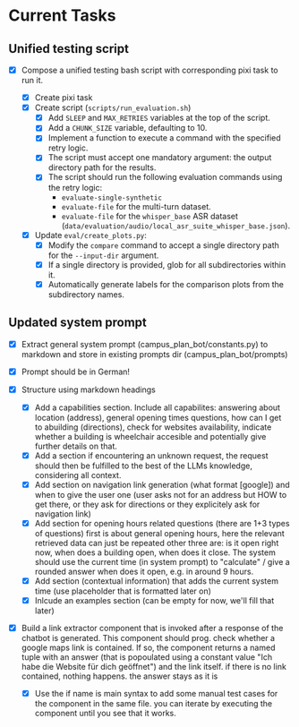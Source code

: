 # Current Tasks

## Unified testing script

* [X] Compose a unified testing bash script with corresponding pixi task to run it.

  * [X] Create pixi task
  * [X] Create script (`scripts/run_evaluation.sh`)
    * [X] Add `SLEEP` and `MAX_RETRIES` variables at the top of the script.
    * [X] Add a `CHUNK_SIZE` variable, defaulting to 10.
    * [X] Implement a function to execute a command with the specified retry logic.
    * [X] The script must accept one mandatory argument: the output directory path for the results.
    * [X] The script should run the following evaluation commands using the retry logic:
      * `evaluate-single-synthetic`
      * `evaluate-file` for the multi-turn dataset.
      * `evaluate-file` for the `whisper_base` ASR dataset (`data/evaluation/audio/local_asr_suite_whisper_base.json`).
  * [X] Update `eval/create_plots.py`:
    * [X] Modify the `compare` command to accept a single directory path for the `--input-dir` argument.
    * [X] If a single directory is provided, glob for all subdirectories within it.
    * [X] Automatically generate labels for the comparison plots from the subdirectory names.

## Updated system prompt

* [X] Extract general system prompt (campus_plan_bot/constants.py) to markdown and store in existing prompts dir (campus_plan_bot/prompts)
* [X] Prompt should be in German!
* [X] Structure using markdown headings

  * [X] Add a capabilities section. Include all capabilites: answering about location (address), general opening times questions, how can I get to abuilding (directions), check for websites availability, indicate whether a building is wheelchair accesible and potentially give further details on that.
  * [X] Add a section if encountering an unknown request, the request should then be fulfilled to the best of the LLMs knowledge, considering all context.
  * [X] Add section on navigation link generation (what format [google]) and when to give the user one (user asks not for an address but HOW to get there, or they ask for directions or they explicitely ask for navigation link)
  * [X] Add section for opening hours related questions (there are 1+3 types of questions)
    first is about general opening hours, here the relevant retrieved data can just be repeated
    other three are: is it open right now, when does a building open, when does it close. The system should use the current time (in system prompt) to "calculate" / give a rounded answer when does it open, e.g. in around 9 hours.
  * [X] Add section (contextual information) that adds the current system time (use placeholder that is formatted later on)
  * [X] Inlcude an examples section (can be empty for now, we'll fill that later)
* [X] Build a link extractor component that is invoked after a response of the chatbot is generated. This component should prog. check whether a google maps link is contained. If so, the component returns a named tuple with an answer (that is popoulated using a constant value "Ich habe die Website für dich geöffnet") and the link itself. if there is no link contained, nothing happens. the answer stays as it is

  * [X] Use the if name is main syntax to add some manual test cases for the component in the same file. you can iterate by executing the component until you see that it works.

